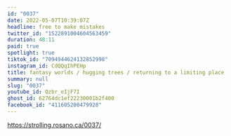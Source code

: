 ```yaml
---
id: "0037"
date: 2022-05-07T10:39:07Z
headline: free to make mistakes
twitter_id: "1522891004604563459"
duration: 48:11
paid: true
spotlight: true
tiktok_id: "7094944624132852998"
instagram_id: CdQQqIhPEHp
title: fantasy worlds / hugging trees / returning to a limiting place
summary: null
slug: "0037"
youtube_id: Qzbr_eIjF7I
ghost_id: 62764dc1ef22230001b2f400
facebook_id: "411605200479928"
---
```

https://strolling.rosano.ca/0037/
